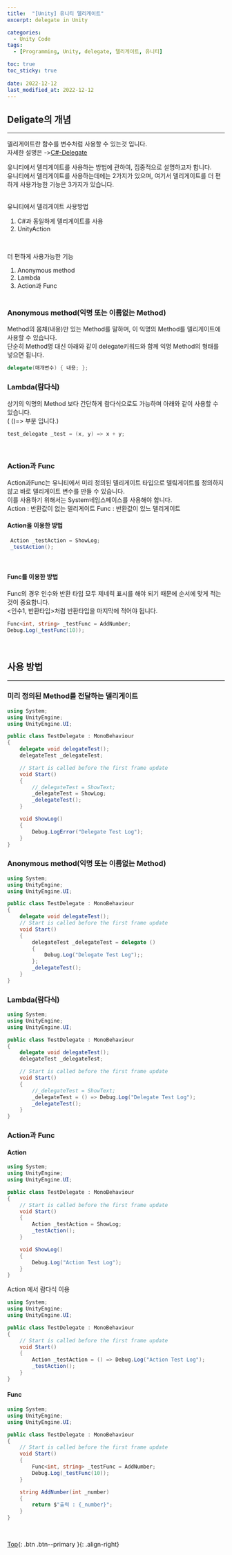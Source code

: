 ```yaml
---
title:  "[Unity] 유니티 델리게이트"
excerpt: delegate in Unity

categories:
  - Unity Code
tags:
  - [Programming, Unity, delegate, 델리게이트, 유니티]

toc: true
toc_sticky: true
 
date: 2022-12-12
last_modified_at: 2022-12-12
---
```


## Deligate의 개념
---
델리게이트란 함수를 변수처럼 사용할 수 있는것 입니다.<br>
자세한 설명은 ->[C#-Delegate](https://choiyoungchan.github.io/c%20sharp/deligate/)<br>

유니티에서 델리게이트를 사용하는 방법에 관하여, 집중적으로 설명하고자 합니다.<br>
유니티에서 델리게이트를 사용하는데에는 2가지가 있으며, 여기서 델리게이트를 더 편하게 사용가능한 기능은 3가지가 있습니다.<br><br>

유니티에서 델리게이트 사용방법
1. C#과 동일하게 델리게이트를 사용
2. UnityAction
<br>

더 편하게 사용가능한 기능
1. Anonymous method
2. Lambda
3. Action과 Func
<br><br>

### Anonymous method(익명 또는 이름없는 Method)
Method의 몸체(내용)만 있는 Method를 말하며, 이 익명의 Method를 델리게이트에 사용할 수 있습니다.<br>
단순히 Method명 대신 아래와 같이 delegate키워드와 함께 익명 Method의 형태를 넣으면 됩니다.<br>

```c#
delegate(매개변수) { 내용; };
```

### Lambda(람다식)
상기의 익명의 Method 보다 간단하게 람다식으로도 가능하며 아래와 같이 사용할 수 있습니다.<br>
( ()=> 부분 입니다.)<br>

```c#
test_delegate _test = (x, y) => x + y;
```
<br>

### Action과 Func
Action과Func는 유니티에서 미리 정의된 델리게이트 타입으로 델맄게이트를 정의하지 않고 바로 델리게이트 변수를 만들 수 있습니다.<br>
이를 사용하기 위해서는 System네임스페이스를 사용해야 합니다. 
<br>
Action : 반환값이 없는 델리게이트
Func : 반환값이 있느 델리게이트

#### Action을 이용한 방법
```c#
 Action _testAction = ShowLog;
 _testAction();
```
<br>

#### Func를 이용한 방법
Func의 경우 인수와 반환 타입 모두 제네릭 표시를 해야 되기 때문에 순서에 맞게 적는것이 중요합니다.<br>
<인수1, 반환타입>처럼 반환타입을 마지막에 적어야 됩니다.<br>

```c#
Func<int, string> _testFunc = AddNumber;
Debug.Log(_testFunc(10));
```


<br>

## 사용 방법
---

### 미리 정의된 Method를 전달하는 델리게이트

```c#
using System;
using UnityEngine;
using UnityEngine.UI;

public class TestDelegate : MonoBehaviour
{
    delegate void delegateTest();
    delegateTest _delegateTest;

    // Start is called before the first frame update
    void Start()
    {
        //_delegateTest = ShowText;
        _delegateTest = ShowLog;
        _delegateTest();
    }

    void ShowLog()
    {
        Debug.LogError("Delegate Test Log");
    }
}
```


### Anonymous method(익명 또는 이름없는 Method)

```c#
using System;
using UnityEngine;
using UnityEngine.UI;

public class TestDelegate : MonoBehaviour
{
    delegate void delegateTest();
    // Start is called before the first frame update
    void Start()
    {
        delegateTest _delegateTest = delegate ()
        {
            Debug.Log("Delegate Test Log");;
        };
        _delegateTest();
    }
}
```

### Lambda(람다식)

```c#
using System;
using UnityEngine;
using UnityEngine.UI;

public class TestDelegate : MonoBehaviour
{
    delegate void delegateTest();
    delegateTest _delegateTest;

    // Start is called before the first frame update
    void Start()
    {
        //_delegateTest = ShowText;
        _delegateTest = () => Debug.Log("Delegate Test Log");
        _delegateTest();
    }
}
```

### Action과 Func

#### Action

```c#
using System;
using UnityEngine;
using UnityEngine.UI;

public class TestDelegate : MonoBehaviour
{
    // Start is called before the first frame update
    void Start()
    {
        Action _testAction = ShowLog;
        _testAction();
    }

    void ShowLog()
    {
        Debug.Log("Action Test Log");
    }
}
```

Action 에서 람다식 이용

```c#
using System;
using UnityEngine;
using UnityEngine.UI;

public class TestDelegate : MonoBehaviour
{
    // Start is called before the first frame update
    void Start()
    {
        Action _testAction = () => Debug.Log("Action Test Log");
        _testAction();
    }
}
```



#### Func

```c#
using System;
using UnityEngine;
using UnityEngine.UI;

public class TestDelegate : MonoBehaviour
{
    // Start is called before the first frame update
    void Start()
    {
        Func<int, string> _testFunc = AddNumber;
        Debug.Log(_testFunc(10));
    }

    string AddNumber(int _number)
    {
        return $"출력 : {_number}";
    }
}
```

<br>


[Top](#){: .btn .btn--primary }{: .align-right}